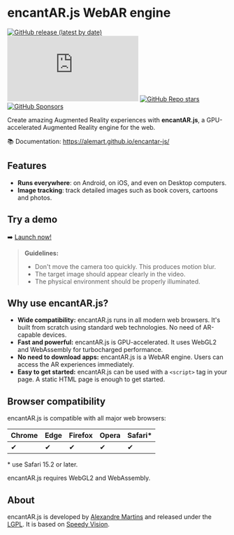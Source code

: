 # encantAR.js WebAR engine

[![GitHub release (latest by date)](https://img.shields.io/github/v/release/alemart/encantar-js)](https://github.com/alemart/encantar-js/releases/) ![GitHub file size in bytes on a specified ref (branch/commit/tag)](https://img.shields.io/github/size/alemart/encantar-js/dist/encantar.min.js?branch=master&label=minified%20js) [![GitHub Repo stars](https://img.shields.io/github/stars/alemart/encantar-js?logo=github)](https://github.com/alemart/encantar-js/stargazers) [![GitHub Sponsors](https://img.shields.io/github/sponsors/alemart?logo=github)](https://github.com/sponsors/alemart/)

Create amazing Augmented Reality experiences with **encantAR.js**, a GPU-accelerated Augmented Reality engine for the web.

:books: Documentation: <https://alemart.github.io/encantar-js/>

## Features

* **Runs everywhere**: on Android, on iOS, and even on Desktop computers.
* **Image tracking**: track detailed images such as book covers, cartoons and photos.

## Try a demo

:arrow_right: [Launch now!](https://alemart.github.io/encantar-js/demo)

>
> **Guidelines:**
>
> * Don't move the camera too quickly. This produces motion blur.
> * The target image should appear clearly in the video.
> * The physical environment should be properly illuminated.
>

## Why use encantAR.js?

* **Wide compatibility:** encantAR.js runs in all modern web browsers. It's built from scratch using standard web technologies. No need of AR-capable devices.
* **Fast and powerful:** encantAR.js is GPU-accelerated. It uses WebGL2 and WebAssembly for turbocharged performance.
* **No need to download apps:** encantAR.js is a WebAR engine. Users can access the AR experiences immediately.
* **Easy to get started:** encantAR.js can be used with a `<script>` tag in your page. A static HTML page is enough to get started.

## Browser compatibility

encantAR.js is compatible with all major web browsers:

| Chrome | Edge | Firefox | Opera | Safari* |
| ------ | ---- | ------- | ----- | ------- |
| ✔      | ✔    | ✔       | ✔     | ✔       |

\* use Safari 15.2 or later.

encantAR.js requires WebGL2 and WebAssembly.

## About

encantAR.js is developed by [Alexandre Martins](https://github.com/alemart) and released under the [LGPL](LICENSE.md). It is based on [Speedy Vision](https://github.com/alemart/speedy-vision).
